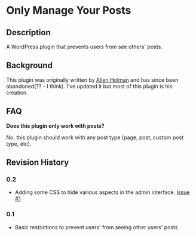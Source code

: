 # Only Manage Your Posts

## Description

A WordPress plugin that prevents users from see others' posts.

## Background

This plugin was originally written by [Allen Holman](http://code.mincus.com/41/manage-your-posts-only-in-wordpress/) and has since been abandoned(?? - I think). I've updated it but most of this plugin is his creation.

## FAQ

**Does this plugin only work with posts?**

No, this plugin should work with any post type (page, post, custom post type, etc).

## Revision History

### 0.2

* Adding some CSS to hide various aspects in the admin interface. [Issue #1](https://github.com/BFTrick/only-manage-your-posts/issues/1)

### 0.1

* Basic restrictions to prevent users' from seeing other users' posts

